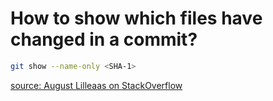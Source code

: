 How to show which files have changed in a commit?
======

```sh
git show --name-only <SHA-1>
```

[source: August Lilleaas on StackOverflow](http://stackoverflow.com/a/1552353/1978945)